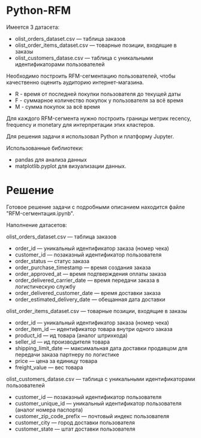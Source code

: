 # Python-RFM

Имеется 3 датасета:

- olist_orders_dataset.csv — таблица заказов
- olist_order_items_dataset.csv — товарные позиции, входящие в заказы
- olist_customers_datase.csv — таблица с уникальными идентификаторами пользователей

Необходимо построить RFM-сегментацию пользователей, чтобы качественно оценить аудиторию интернет-магазина.

- R - время от последней покупки пользователя до текущей даты
- F - суммарное количество покупок у пользователя за всё время
- M - сумма покупок за всё время

Для каждого RFM-сегмента нужно построить границы метрик recency, frequency и monetary для интерпретации этих кластеров.

Для решения задачи я использовал Python и платформу Jupyter.

Использованные библиотеки:

- pandas для анализа данных
- matplotlib.pyplot для визуализации данных.

# Решение

Готовое решение задачи с подробными описанием находится файле "RFM-сегментация.ipynb".

Наполнение датасетов:

olist_orders_dataset.csv —  таблица заказов
- order_id —  уникальный идентификатор заказа (номер чека)
- customer_id —  позаказный идентификатор пользователя
- order_status —  статус заказа
- order_purchase_timestamp —  время создания заказа
- order_approved_at —  время подтверждения оплаты заказа
- order_delivered_carrier_date —  время передачи заказа в логистическую службу
- order_delivered_customer_date —  время доставки заказа
- order_estimated_delivery_date —  обещанная дата доставки

olist_order_items_dataset.csv —  товарные позиции, входящие в заказы
- order_id —  уникальный идентификатор заказа (номер чека)
- order_item_id —  идентификатор товара внутри одного заказа
- product_id —  ид товара (аналог штрихкода)
- seller_id — ид производителя товара
- shipping_limit_date —  максимальная дата доставки продавцом для передачи заказа партнеру по логистике
- price —  цена за единицу товара
- freight_value —  вес товара

olist_customers_datase.csv — таблица с уникальными идентификаторами пользователей
- customer_id — позаказный идентификатор пользователя
- customer_unique_id —  уникальный идентификатор пользователя  (аналог номера паспорта)
- customer_zip_code_prefix —  почтовый индекс пользователя
- customer_city —  город доставки пользователя
- customer_state —  штат доставки пользователя
